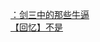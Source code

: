 [：剑三中的那些牛逼](http://tieba.baidu.com/p/2532109016?see_lz=1&pn=)   
[【回忆】不是](http://tieba.baidu.com/p/2532687985?see_lz=1&pn=)   
